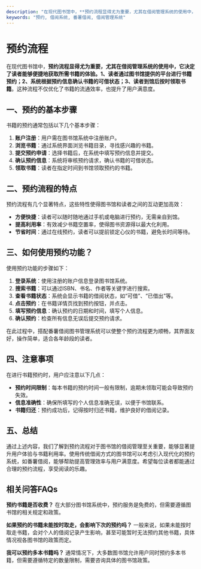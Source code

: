 ```yaml
---
description: "在现代图书馆中，**预约流程显得尤为重要，尤其在借阅管理系统的使用中，它决定了读者能够便捷地获取所需书籍的体验。1、读者通过图书馆提供的平台进行书籍预约；2、系统根据预约信息确认书籍的可借状态；3、读者到馆后按时领取书籍**。这种流程不仅优化了书籍的流通效率，也提升了用户满意度。"
keywords: "预约, 借阅系统, 番薯借阅, 借阅管理系统"
---
```

# 预约流程

在现代图书馆中，**预约流程显得尤为重要，尤其在借阅管理系统的使用中，它决定了读者能够便捷地获取所需书籍的体验。1、读者通过图书馆提供的平台进行书籍预约；2、系统根据预约信息确认书籍的可借状态；3、读者到馆后按时领取书籍**。这种流程不仅优化了书籍的流通效率，也提升了用户满意度。

## 一、预约的基本步骤

书籍的预约通常包括以下几个基本步骤：

1. **账户注册**：用户需在图书馆系统中注册账户。
2. **浏览书籍**：通过系统界面浏览书籍目录，寻找感兴趣的书籍。
3. **提交预约申请**：选择书籍后，在系统中填写预约信息并提交。
4. **确认预约信息**：系统将审核预约请求，确认书籍的可借状态。
5. **领取书籍**：读者在指定时间到书馆领取预约的书籍。

## 二、预约流程的特点

预约流程有几个显著特点，这些特性使得图书馆和读者之间的互动更加高效：

- **方便快捷**：读者可以随时随地通过手机或电脑进行预约，无需亲自到馆。
- **提高利用率**：有效减少书籍空置率，使得图书资源得以最大化利用。
- **节省时间**：通过在线预约，读者可以提前锁定心仪的书籍，避免长时间等待。

## 三、如何使用预约功能？

使用预约功能的步骤如下：

1. **登录系统**：使用注册的账户信息登录图书馆系统。
2. **搜索书籍**：可以通过ISBN、书名、作者等关键字进行搜索。
3. **查看书籍状态**：系统会显示书籍的借阅状态，如“可借”、“已借出”等。
4. **点击预约**：在书籍详情页找到预约按钮，并点击。
5. **填写预约信息**：确认预约的日期和时间，填写个人信息。
6. **确认预约**：检查所有信息无误后提交预约请求。

在此过程中，搭配番薯借阅图书管理系统可以使整个预约流程更为顺畅，其界面友好，操作简单，适合各年龄段的读者。

## 四、注意事项

在进行书籍预约时，用户应注意以下几点：

- **预约时间限制**：每本书籍的预约时间一般有限制，逾期未领取可能会导致预约失效。
- **信息准确性**：确保所填写的个人信息准确无误，以便于书馆联系。
- **书籍归还**：预约成功后，记得按时归还书籍，维护良好的借阅记录。

## 五、总结

通过上述内容，我们了解到预约流程对于图书馆的借阅管理至关重要，能够显著提升用户体验与书籍利用率。使用传统借阅方式的图书馆可以考虑引入现代化的预约系统，如番薯借阅，能够帮助提高管理效率与用户满意度。希望每位读者都能通过合理的预约流程，享受阅读的乐趣。

## 相关问答FAQs

**预约书籍是否收费？** 在大部分图书馆系统中，预约服务是免费的，但需要遵循图书馆的相关规定和政策。

**如果预约的书籍未能按时取走，会影响下次的预约吗？** 一般来说，如果未能按时取走书籍，会对个人的借阅记录产生影响，甚至可能暂时无法预约其他书籍，具体情况视各图书馆的政策而定。

**我可以预约多本书籍吗？** 通常情况下，大多数图书馆允许用户同时预约多本书籍，但需要遵循特定的数量限制，需要咨询具体的图书馆政策。

